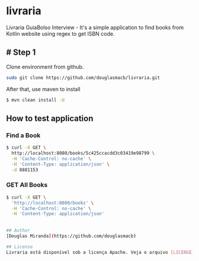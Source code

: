# livraria
Livraria GuiaBolso Interview - It's a simple application to find books from Kotlin website using regex to get ISBN code.

## # Step 1

Clone environment from github.

```bash
sudo git clone https://github.com/douglasmacb/livraria.git
```

After that, use maven to install

```bash
$ mvn clean install -U
```
## How to test application

### Find a Book
```bash
$ curl -X GET \
  http://localhost:8080/books/5c425ccacdd3c03419e98799 \
  -H 'Cache-Control: no-cache' \
  -H 'Content-Type: application/json' \
  -d 8881153
```

### GET All Books
```bash
$ curl -X GET \
  'http://localhost:8080/books' \
  -H 'Cache-Control: no-cache' \
  -H 'Content-Type: application/json' 
  
 
## Author
[Douglas Miranda](https://github.com/douglasmacb)

## License
Livraria está disponível sob a licença Apache. Veja o arquivo [LICENSE](./LICENSE) para mais informações.
